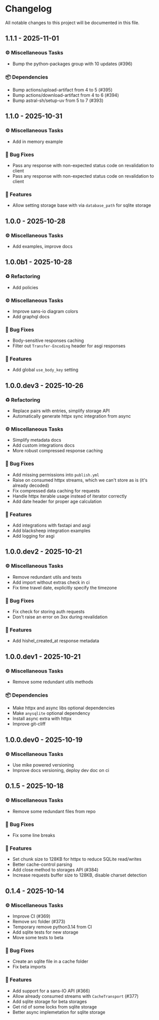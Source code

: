 # Changelog

All notable changes to this project will be documented in this file.

## 1.1.1 - 2025-11-01
### ⚙️ Miscellaneous Tasks
- Bump the python-packages group with 10 updates (#396)

### 📦 Dependencies
- Bump actions/upload-artifact from 4 to 5 (#395)
- Bump actions/download-artifact from 4 to 6 (#394)
- Bump astral-sh/setup-uv from 5 to 7 (#393)

## 1.1.0 - 2025-10-31
### ⚙️ Miscellaneous Tasks
- Add in memory example

### 🐛 Bug Fixes
- Pass any response with non-expected status code on revalidation to client
- Pass any response with non-expected status code on revalidation to client

### 🚀 Features
- Allow setting storage base with via `database_path` for sqlite storage

## 1.0.0 - 2025-10-28
### ⚙️ Miscellaneous Tasks
- Add examples, improve docs

## 1.0.0b1 - 2025-10-28
### ♻️ Refactoring
- Add policies

### ⚙️ Miscellaneous Tasks
- Improve sans-io diagram colors
- Add graphql docs

### 🐛 Bug Fixes
- Body-sensitive responses caching
- Filter out `Transfer-Encoding` header for asgi responses

### 🚀 Features
- Add global `use_body_key` setting

## 1.0.0.dev3 - 2025-10-26
### ♻️ Refactoring
- Replace pairs with entries, simplify storage API
- Automatically generate httpx sync integration from async

### ⚙️ Miscellaneous Tasks
- Simplify metadata docs
- Add custom integrations docs
- More robust compressed response caching

### 🐛 Bug Fixes
- Add missing permissions into `publish.yml`
- Raise on consumed httpx streams, which we can't store as is (it's already decoded)
- Fix compressed data caching for requests
- Handle httpx iterable usage instead of iterator correctly
- Add date header for proper age calculation

### 🚀 Features
- Add integrations with fastapi and asgi
- Add blacksheep integration examples
- Add logging for asgi

## 1.0.0.dev2 - 2025-10-21
### ⚙️ Miscellaneous Tasks
- Remove redundant utils and tests
- Add import without extras check in ci
- Fix time travel date, explicitly specify the timezone

### 🐛 Bug Fixes
- Fix check for storing auth requests
- Don't raise an error on 3xx during revalidation

### 🚀 Features
- Add hishel_created_at response metadata

## 1.0.0.dev1 - 2025-10-21
### ⚙️ Miscellaneous Tasks
- Remove some redundant utils methods

### 📦 Dependencies
- Make httpx and async libs optional dependencies
- Make `anysqlite` optional dependency
- Install async extra with httpx
- Improve git-cliff

## 1.0.0.dev0 - 2025-10-19
### ⚙️ Miscellaneous Tasks
- Use mike powered versioning
- Improve docs versioning, deploy dev doc on ci

## 0.1.5 - 2025-10-18
### ⚙️ Miscellaneous Tasks
- Remove some redundant files from repo

### 🐛 Bug Fixes
- Fix some line breaks

### 🚀 Features
- Set chunk size to 128KB for httpx to reduce SQLite read/writes
- Better cache-control parsing
- Add close method to storages API (#384)
- Increase requests buffer size to 128KB, disable charset detection

## 0.1.4 - 2025-10-14
### ⚙️ Miscellaneous Tasks
- Improve CI (#369)
- Remove src folder (#373)
- Temporary remove python3.14 from CI
- Add sqlite tests for new storage
- Move some tests to beta

### 🐛 Bug Fixes
- Create an sqlite file in a cache folder
- Fix beta imports

### 🚀 Features
- Add support for a sans-IO API (#366)
- Allow already consumed streams with `CacheTransport` (#377)
- Add sqlite storage for beta storages
- Get rid of some locks from sqlite storage
- Better async implemetation for sqlite storage

